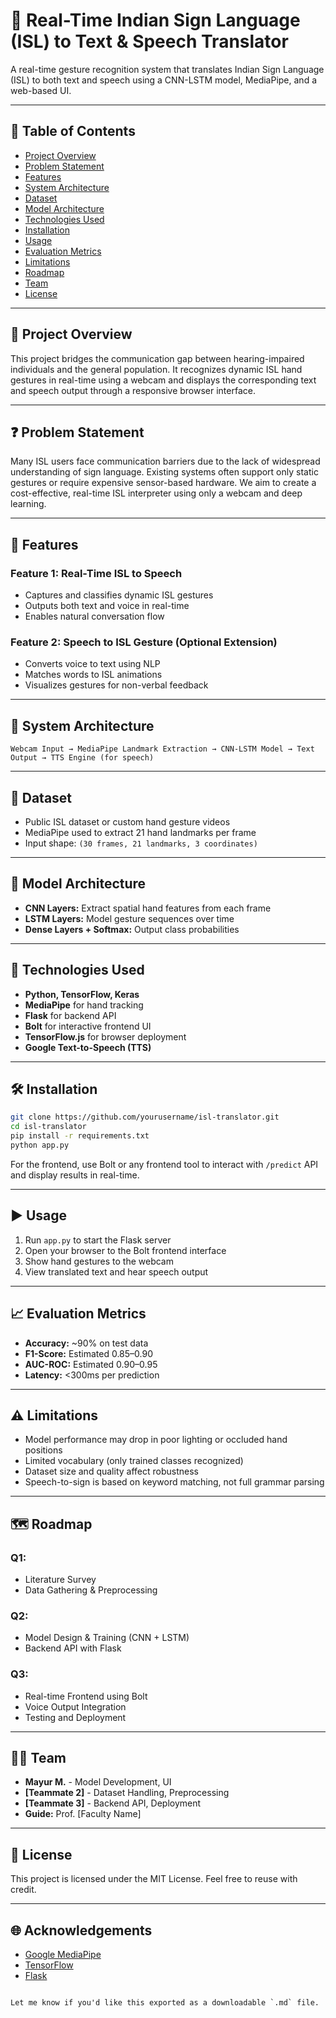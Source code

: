 
# 🤟 Real-Time Indian Sign Language (ISL) to Text & Speech Translator

A real-time gesture recognition system that translates Indian Sign Language (ISL) to both text and speech using a CNN-LSTM model, MediaPipe, and a web-based UI.

---

## 📌 Table of Contents

- [Project Overview](#project-overview)
- [Problem Statement](#problem-statement)
- [Features](#features)
- [System Architecture](#system-architecture)
- [Dataset](#dataset)
- [Model Architecture](#model-architecture)
- [Technologies Used](#technologies-used)
- [Installation](#installation)
- [Usage](#usage)
- [Evaluation Metrics](#evaluation-metrics)
- [Limitations](#limitations)
- [Roadmap](#roadmap)
- [Team](#team)
- [License](#license)

---

## 📘 Project Overview

This project bridges the communication gap between hearing-impaired individuals and the general population. It recognizes dynamic ISL hand gestures in real-time using a webcam and displays the corresponding text and speech output through a responsive browser interface.

---

## ❓ Problem Statement

Many ISL users face communication barriers due to the lack of widespread understanding of sign language. Existing systems often support only static gestures or require expensive sensor-based hardware. We aim to create a cost-effective, real-time ISL interpreter using only a webcam and deep learning.

---

## 🚀 Features

### Feature 1: Real-Time ISL to Speech
- Captures and classifies dynamic ISL gestures
- Outputs both text and voice in real-time
- Enables natural conversation flow

### Feature 2: Speech to ISL Gesture (Optional Extension)
- Converts voice to text using NLP
- Matches words to ISL animations
- Visualizes gestures for non-verbal feedback

---

## 🧠 System Architecture

```text
Webcam Input → MediaPipe Landmark Extraction → CNN-LSTM Model → Text Output → TTS Engine (for speech)
````

---

## 📂 Dataset

* Public ISL dataset or custom hand gesture videos
* MediaPipe used to extract 21 hand landmarks per frame
* Input shape: `(30 frames, 21 landmarks, 3 coordinates)`

---

## 🧬 Model Architecture

* **CNN Layers:** Extract spatial hand features from each frame
* **LSTM Layers:** Model gesture sequences over time
* **Dense Layers + Softmax:** Output class probabilities

---

## 🧰 Technologies Used

* **Python, TensorFlow, Keras**
* **MediaPipe** for hand tracking
* **Flask** for backend API
* **Bolt** for interactive frontend UI
* **TensorFlow\.js** for browser deployment
* **Google Text-to-Speech (TTS)**

---

## 🛠️ Installation

```bash
git clone https://github.com/yourusername/isl-translator.git
cd isl-translator
pip install -r requirements.txt
python app.py
```

For the frontend, use Bolt or any frontend tool to interact with `/predict` API and display results in real-time.

---

## ▶️ Usage

1. Run `app.py` to start the Flask server
2. Open your browser to the Bolt frontend interface
3. Show hand gestures to the webcam
4. View translated text and hear speech output

---

## 📈 Evaluation Metrics

* **Accuracy:** \~90% on test data
* **F1-Score:** Estimated 0.85–0.90
* **AUC-ROC:** Estimated 0.90–0.95
* **Latency:** <300ms per prediction

---

## ⚠️ Limitations

* Model performance may drop in poor lighting or occluded hand positions
* Limited vocabulary (only trained classes recognized)
* Dataset size and quality affect robustness
* Speech-to-sign is based on keyword matching, not full grammar parsing

---

## 🗺️ Roadmap

### Q1:

* Literature Survey
* Data Gathering & Preprocessing

### Q2:

* Model Design & Training (CNN + LSTM)
* Backend API with Flask

### Q3:

* Real-time Frontend using Bolt
* Voice Output Integration
* Testing and Deployment

---

## 👨‍💻 Team

* **Mayur M.** - Model Development, UI
* **\[Teammate 2]** - Dataset Handling, Preprocessing
* **\[Teammate 3]** - Backend API, Deployment
* **Guide:** Prof. \[Faculty Name]

---

## 📄 License

This project is licensed under the MIT License. Feel free to reuse with credit.

---

## 🌐 Acknowledgements

* [Google MediaPipe](https://mediapipe.dev/)
* [TensorFlow](https://www.tensorflow.org/)
* [Flask](https://flask.palletsprojects.com/)

```

Let me know if you'd like this exported as a downloadable `.md` file.
```
